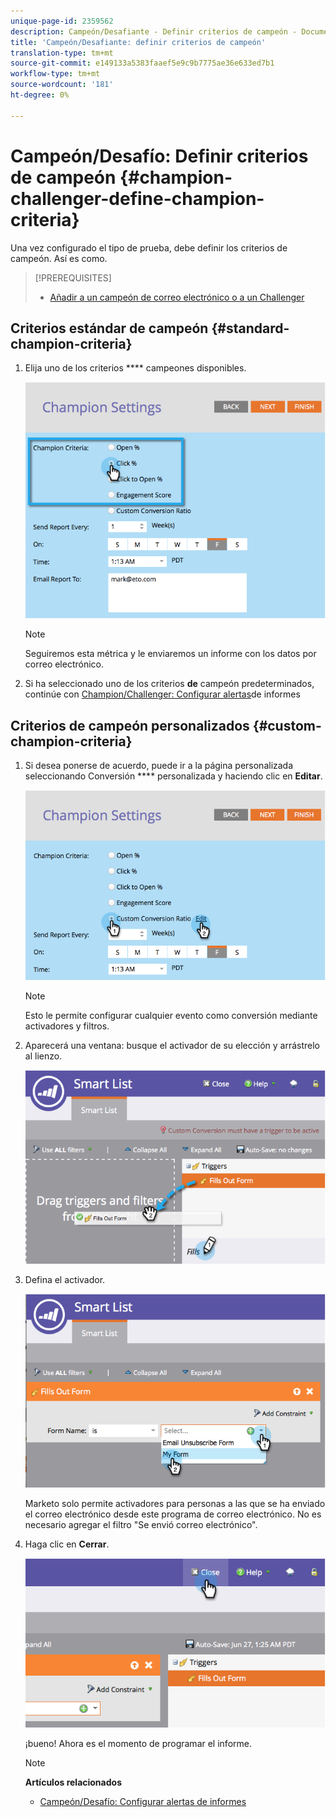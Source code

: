 ```yaml
---
unique-page-id: 2359562
description: Campeón/Desafiante - Definir criterios de campeón - Documentos de marketing - Documentación del producto
title: 'Campeón/Desafiante: definir criterios de campeón'
translation-type: tm+mt
source-git-commit: e149133a5383faaef5e9c9b7775ae36e633ed7b1
workflow-type: tm+mt
source-wordcount: '181'
ht-degree: 0%

---
```



# Campeón/Desafío: Definir criterios de campeón {#champion-challenger-define-champion-criteria}

Una vez configurado el tipo de prueba, debe definir los criterios de campeón. Así es como.

>[!PREREQUISITES]
>
>* [Añadir a un campeón de correo electrónico o a un Challenger](add-an-email-champion-challenger.md)

>



## Criterios estándar de campeón {#standard-champion-criteria}

1. Elija uno de los criterios **** campeones disponibles.

   ![](assets/image2014-9-15-13-3a1-3a15.png)

   >[!NOTE]
   >
   >Seguiremos esta métrica y le enviaremos un informe con los datos por correo electrónico.

1. Si ha seleccionado uno de los criterios **de** campeón predeterminados, continúe con [Champion/Challenger: Configurar alertas](champion-challenger-configure-report-alerts.md)de informes

## Criterios de campeón personalizados {#custom-champion-criteria}

1. Si desea ponerse de acuerdo, puede ir a la página personalizada seleccionando Conversión **** personalizada y haciendo clic en **Editar**.

   ![](assets/image2014-9-15-13-3a2-3a52.png)

   >[!NOTE]
   >
   >Esto le permite configurar cualquier evento como conversión mediante activadores y filtros.

1. Aparecerá una ventana: busque el activador de su elección y arrástrelo al lienzo.

   ![](assets/image2014-9-15-13-3a3-3a38.png)

1. Defina el activador.

   ![](assets/image2014-9-15-13-3a3-3a54.png)

   Marketo solo permite activadores para personas a las que se ha enviado el correo electrónico desde este programa de correo electrónico. No es necesario agregar el filtro &quot;Se envió correo electrónico&quot;.

1. Haga clic en **Cerrar**.

   ![](assets/image2014-9-15-13-3a4-3a7.png)

   ¡bueno! Ahora es el momento de programar el informe.

   >[!NOTE]
   >
   >**Artículos relacionados**
   >
   >    
   >    
   >    * [Campeón/Desafío: Configurar alertas de informes](champion-challenger-configure-report-alerts.md)



